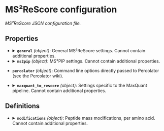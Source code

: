 # MS²ReScore configuration

_MS²ReScore JSON configuration file._

## Properties

- <details markdown="1"><summary><a id="properties/general"></a><strong><code>general</code></strong> <em>(object)</em>: General MS²ReScore settings. Cannot contain additional properties.</summary>

  - <a id="properties/general/properties/pipeline"></a>**`pipeline`** _(string)_: Pipeline to use, depending on input format. Must be one of: `["infer", "pin", "tandem", "maxquant", "msgfplus", "peptideshaker"]`. Default: `"infer"`.
  - <a id="properties/general/properties/feature_sets"></a>**`feature_sets`** _(array)_: Feature sets for which to generate PIN files and optionally run Percolator. Length must be at least 1. Items must be unique. Default: `["all"]`.
    - <a id="properties/general/properties/feature_sets/items"></a>**Items** _(string)_: Must be one of: `["all", "ms2pip_rt", "searchengine", "rt", "ms2pip"]`.
  - <a id="properties/general/properties/id_decoy_pattern"></a>**`id_decoy_pattern`**: Pattern used to identify the decoy PSMs in identification file. Passed to `--pattern` option of Percolator converters. Default: `null`.
    - **One of**
      - <a id="properties/general/properties/id_decoy_pattern/oneOf/0"></a>_string_
      - <a id="properties/general/properties/id_decoy_pattern/oneOf/1"></a>_null_
  - <a id="properties/general/properties/run_percolator"></a>**`run_percolator`** _(boolean)_: Run Percolator within MS²ReScore. Default: `false`.
  - <a id="properties/general/properties/num_cpu"></a>**`num_cpu`** _(number)_: Number of parallel processes to use; -1 for all available. Minimum: `-1`. Must be an integer. Default: `-1`.
  - <a id="properties/general/properties/config_file"></a>**`config_file`**: Path to configuration file.
    - **One of**
      - <a id="properties/general/properties/config_file/oneOf/0"></a>_string_
      - <a id="properties/general/properties/config_file/oneOf/1"></a>_null_
  - <a id="properties/general/properties/identification_file"></a>**`identification_file`** _(string)_: Path to identification file.
  - <a id="properties/general/properties/mgf_path"></a>**`mgf_path`**: Path to MGF file or directory with MGF files.
    - **One of**
      - <a id="properties/general/properties/mgf_path/oneOf/0"></a>_string_
      - <a id="properties/general/properties/mgf_path/oneOf/1"></a>_null_
  - <a id="properties/general/properties/tmp_path"></a>**`tmp_path`**: Path to directory to place temporary files.
    - **One of**
      - <a id="properties/general/properties/tmp_path/oneOf/0"></a>_string_
      - <a id="properties/general/properties/tmp_path/oneOf/1"></a>_null_
  - <a id="properties/general/properties/output_filename"></a>**`output_filename`**: Path and root name for output files.
    - **One of**
      - <a id="properties/general/properties/output_filename/oneOf/0"></a>_string_
      - <a id="properties/general/properties/output_filename/oneOf/1"></a>_null_
  - <a id="properties/general/properties/log_level"></a>**`log_level`** _(string)_: Logging level. Must be one of: `["debug", "info", "warning", "error", "critical"]`.
  - <a id="properties/general/properties/const"></a>**`const`** _(string)_: Const attribute. Must be: `"value"`.

  </details>

- <details markdown="1"><summary><a id="properties/ms2pip"></a><strong><code>ms2pip</code></strong> <em>(object)</em>: MS²PIP settings. Cannot contain additional properties.</summary>

  - <a id="properties/ms2pip/properties/model"></a>**`model`** _(string)_: MS²PIP model to use (see MS²PIP documentation). Default: `"HCD"`.
  - <a id="properties/ms2pip/properties/frag_error"></a>**`frag_error`** _(number)_: MS2 error tolerance in Da. Minimum: `0`. Default: `0.02`.
  - <a id="properties/ms2pip/properties/modifications"></a>**`modifications`** _(array)_: Array of peptide mass modifications.
    - <a id="properties/ms2pip/properties/modifications/items"></a>**Items**: Refer to _[#/definitions/modifications](#definitions/modifications)_.

  </details>

- <a id="properties/percolator"></a>**`percolator`** _(object)_: Command line options directly passed to Percolator (see the Percolator wiki).
- <details markdown="1"><summary><a id="properties/maxquant_to_rescore"></a><strong><code>maxquant_to_rescore</code></strong> <em>(object)</em>: Settings specific to the MaxQuant pipeline. Cannot contain additional properties.</summary>

  - <a id="properties/maxquant_to_rescore/properties/mgf_dir"></a>**`mgf_dir`** _(string, required)_: Path to directory with MGF files.
  - <a id="properties/maxquant_to_rescore/properties/modification_mapping"></a>**`modification_mapping`** _(object, required)_: Mapping of MaxQuant modification labels to modifications names for MS²PIP. Default: `{}`.
  - <a id="properties/maxquant_to_rescore/properties/fixed_modifications"></a>**`fixed_modifications`** _(object, required)_: Mapping of amino acids with fixed modifications to the modification name. Default: `{}`.

  </details>

## Definitions

- <details markdown="1"><summary><a id="definitions/modifications"></a><strong><code>modifications</code></strong> <em>(object)</em>: Peptide mass modifications, per amino acid. Cannot contain additional properties.</summary>

  - <a id="definitions/modifications/properties/name"></a>**`name`** _(string, required)_: Unique name for modification.
  - <a id="definitions/modifications/properties/unimod_accession"></a>**`unimod_accession`** _(number, required)_: Unimod accession of modification. Must be an integer.
  - <a id="definitions/modifications/properties/mass_shift"></a>**`mass_shift`** _(number, required)_: Mono-isotopic mass shift.
  - <a id="definitions/modifications/properties/amino_acid"></a>**`amino_acid`**: Amino acid one-letter code, or null if amino acid-agnostic (e.g. N-term acetylation).
    - **One of**
      - <a id="definitions/modifications/properties/amino_acid/oneOf/0"></a>_string_: Length must be equal to 1.
      - <a id="definitions/modifications/properties/amino_acid/oneOf/1"></a>_null_
  - <a id="definitions/modifications/properties/n_term"></a>**`n_term`** _(boolean, required)_: Modification is N-terminal.

  </details>
